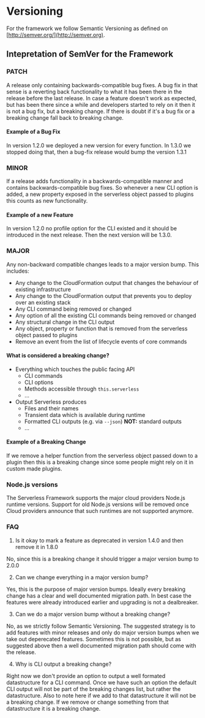 # Versioning

For the framework we follow Semantic Versioning as defined on [http://semver.org/](http://semver.org).

## Intepretation of SemVer for the Framework

### PATCH

A release only containing backwards-compatible bug fixes. A bug fix in that sense is a reverting back functionality to what it has been there in the release before the last release. In case a feature doesn't work as expected, but has been there since a while and developers started to rely on it then it is not a bug fix, but a breaking change. If there is doubt if it's a bug fix or a breaking change fall back to breaking change.

#### Example of a Bug Fix

In version 1.2.0 we deployed a new version for every function. In 1.3.0 we stopped doing that, then a bug-fix release would bump the version 1.3.1

### MINOR

If a release adds functionality in a backwards-compatible manner and contains backwards-compatible bug fixes. So whenever a new CLI option is added, a new property exposed in the serverless object passed to plugins this counts as new functionality.

#### Example of a new Feature

In version 1.2.0 no profile option for the CLI existed and it should be introduced in the next release. Then the next version will be 1.3.0.

### MAJOR

Any non-backward compatible changes leads to a major version bump. This includes:

- Any change to the CloudFormation output that changes the behaviour of existing infrastructure
- Any change to the CloudFormation output that prevents you to deploy over an existing stack
- Any CLI command being removed or changed
- Any option of all the existing CLI commands being removed or changed
- Any structural change in the CLI output
- Any object, property or function that is removed from the serverless object passed to plugins
- Remove an event from the list of lifecycle events of core commands

#### What is considered a breaking change?

- Everything which touches the public facing API
  - CLI commands
  - CLI options
  - Methods accessible through `this.serverless`
  - ...
- Output Serverless produces
  - Files and their names
  - Transient data which is available during runtime
  - Formatted CLI outputs (e.g. via `--json`) **NOT:** standard outputs
  - ...

#### Example of a Breaking Change

If we remove a helper function from the serverless object passed down to a plugin then this is a breaking change since some people might rely on it in custom made plugins.

### Node.js versions

The Serverless Framework supports the major cloud providers Node.js runtime versions. Support for old Node.js versions will be removed once Cloud providers announce that such runtimes are not supported anymore.

### FAQ

1. Is it okay to mark a feature as deprecated in version 1.4.0 and then remove it in 1.8.0

No, since this is a breaking change it should trigger a major version bump to 2.0.0

2. Can we change everything in a major version bump?

Yes, this is the purpose of major version bumps. Ideally every breaking change has a clear and well documented migration path. In best case the features were already introduced earlier and upgrading is not a dealbreaker.

3. Can we do a major version bump without a breaking change?

No, as we strictly follow Semantic Versioning. The suggested strategy is to add features with minor releases and only do major version bumps when we take out deperecated features. Sometimes this is not possible, but as suggested above then a well documented migration path should come with the release.

4. Why is CLI output a breaking change?

Right now we don't provide an option to output a well formated datastructure for a CLI command. Once we have such an option the default CLI output will not be part of the breaking changes list, but rather the datastructure. Also to note here if we add to that datastructure it will not be a breaking change. If we remove or change something from that datastructure it is a breaking change.
